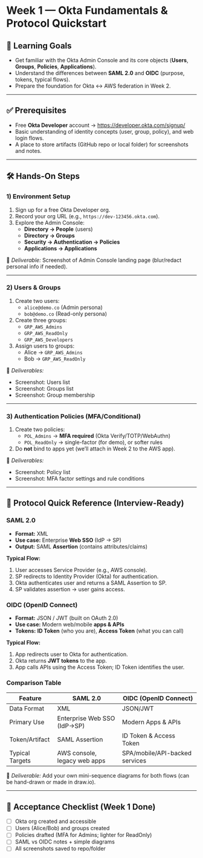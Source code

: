 # Week 1 — Okta Fundamentals & Protocol Quickstart

## 🎯 Learning Goals
- Get familiar with the Okta Admin Console and its core objects (**Users**, **Groups**, **Policies**, **Applications**).
- Understand the differences between **SAML 2.0** and **OIDC** (purpose, tokens, typical flows).
- Prepare the foundation for Okta ↔ AWS federation in Week 2.

---

## ✅ Prerequisites
- Free **Okta Developer** account → https://developer.okta.com/signup/  
- Basic understanding of identity concepts (user, group, policy), and web login flows.
- A place to store artifacts (GitHub repo or local folder) for screenshots and notes.

---

## 🛠️ Hands-On Steps

### 1) Environment Setup
1. Sign up for a free Okta Developer org.
2. Record your org URL (e.g., `https://dev-123456.okta.com`).  
3. Explore the Admin Console:
   - **Directory → People** (users)
   - **Directory → Groups**
   - **Security → Authentication → Policies**
   - **Applications → Applications**

📸 *Deliverable:* Screenshot of Admin Console landing page (blur/redact personal info if needed).

---

### 2) Users & Groups
1. Create two users:
   - `alice@demo.co` (Admin persona)
   - `bob@demo.co` (Read-only persona)
2. Create three groups:
   - `GRP_AWS_Admins`
   - `GRP_AWS_ReadOnly`
   - `GRP_AWS_Developers`
3. Assign users to groups:
   - Alice → `GRP_AWS_Admins`
   - Bob → `GRP_AWS_ReadOnly`

📸 *Deliverables:*  
- Screenshot: Users list  
- Screenshot: Groups list  
- Screenshot: Group membership

---

### 3) Authentication Policies (MFA/Conditional)
1. Create two policies:
   - `POL_Admins` → **MFA required** (Okta Verify/TOTP/WebAuthn)
   - `POL_ReadOnly` → single-factor (for demo), or softer rules
2. Do **not** bind to apps yet (we’ll attach in Week 2 to the AWS app).

📸 *Deliverables:*  
- Screenshot: Policy list  
- Screenshot: MFA factor settings and rule conditions

---

## 🔐 Protocol Quick Reference (Interview-Ready)

### SAML 2.0
- **Format:** XML  
- **Use case:** Enterprise **Web SSO** (IdP → SP)  
- **Output:** SAML **Assertion** (contains attributes/claims)

**Typical Flow:**
1. User accesses Service Provider (e.g., AWS console).
2. SP redirects to Identity Provider (Okta) for authentication.
3. Okta authenticates user and returns a SAML Assertion to SP.
4. SP validates assertion → user gains access.

### OIDC (OpenID Connect)
- **Format:** JSON / JWT (built on OAuth 2.0)  
- **Use case:** Modern web/mobile **apps & APIs**  
- **Tokens:** **ID Token** (who you are), **Access Token** (what you can call)

**Typical Flow:**
1. App redirects user to Okta for authentication.
2. Okta returns **JWT tokens** to the app.
3. App calls APIs using the Access Token; ID Token identifies the user.

### Comparison Table
| Feature         | SAML 2.0                       | OIDC (OpenID Connect)         |
|-----------------|--------------------------------|--------------------------------|
| Data Format     | XML                            | JSON/JWT                       |
| Primary Use     | Enterprise Web SSO (IdP→SP)    | Modern Apps & APIs             |
| Token/Artifact  | SAML Assertion                 | ID Token & Access Token        |
| Typical Targets | AWS console, legacy web apps   | SPA/mobile/API-backed services |

📄 *Deliverable:* Add your own mini-sequence diagrams for both flows (can be hand-drawn or made in draw.io).

---

## 🧪 Acceptance Checklist (Week 1 Done)
- [ ] Okta org created and accessible
- [ ] Users (Alice/Bob) and groups created
- [ ] Policies drafted (MFA for Admins; lighter for ReadOnly)
- [ ] SAML vs OIDC notes + simple diagrams
- [ ] All screenshots saved to repo/folder
